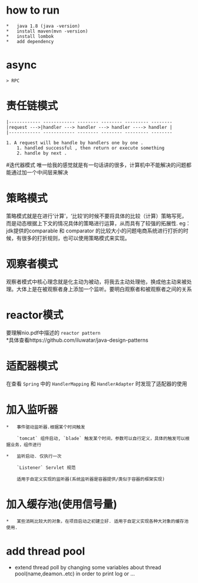 # how to run
    *   java 1.8 (java -version)
    *   install maven(mvn -version)
    *   install lombok
    *   add dependency

#   async 
    > RPC

# 责任链模式
    |------------ ------------ -------- -------- --------- --------
    |request --->|handler ---> handler ---> handler ----> handler |
    |------------ ------------ -------- -------- --------- --------
    
    1. A request will be handle by handlers one by one . 
        1. handled successful , then return or execute something
        2. handle by next .
    
#迭代器模式
唯一给我的感觉就是有一句话讲的很多，计算机中不能解决的问题都能通过加一个中间层来解决


# 策略模式
策略模式就是在进行‘计算’，‘比较’的时候不要将具体的比较（计算）策略写死，而是动态根据上下文的情况具体的策略进行运算，从而具有了较强的拓展性.
	eg：jdk提供的comparable<E> 和 comparator<E> 的比较大小的问题电商系统进行打折的时候，有很多的打折规则，也可以使用策略模式来实现。

# 观察者模式
观察者模式中核心理念就是化主动为被动，将我去主动处理他，换成他主动来被处理。大体上是在被观察者身上添加一个监听。要明白观察者和被观察者之间的关系

# reactor模式
要理解nio.pdf中描述的 `reactor pattern`  
*具体查看https://github.com/iluwatar/java-design-patterns

# 适配器模式
在查看 `Spring` 中的 `HandlerMapping` 和 `HandlerAdapter` 时发现了适配器的使用


# 加入监听器 
    
    *   事件驱动监听器.根据某个时间触发
       
        `tomcat` 组件启动, `blade` 触发某个时间，参数可以自行定义，具体的触发可以根据业务，组件进行

    *   监听启动. 仅执行一次
    
        `Listener` Servlet 规范
        
        适用于自定义实现的监听器(系统监听器是容器提供/类似于容器的框架实现)    
    
    
# 加入缓存池(使用信号量)
    *   某些消耗比较大的对象，在项目启动之初建立好. 适用于自定义实现各种大对象的缓存池使用.
    
# add thread pool
    
*  extend thread poll by changing some variables about thread pool(name,deamon..etc) 
    in order to print log or ...